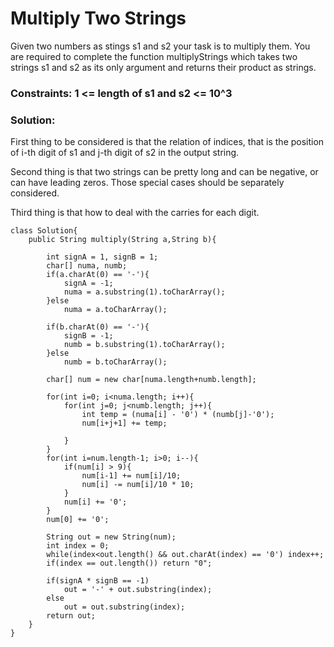 # Multiply Two Strings

Given two numbers as stings s1 and s2 your task is to multiply them. You are required to complete the function multiplyStrings which takes two strings s1 and s2 as its only argument and returns their product as strings.

### Constraints: 1 <= length of s1 and s2 <= 10^3


### Solution:

First thing to be considered is that the relation of indices, that is the position of i-th digit of s1 and j-th digit of s2 in the output string.

Second thing is that two strings can be pretty long and can be negative, or can have leading zeros. Those special cases should be separately considered.

Third thing is that how to deal with the carries for each digit.


```
class Solution{
    public String multiply(String a,String b){

        int signA = 1, signB = 1;
        char[] numa, numb;
        if(a.charAt(0) == '-'){
            signA = -1;
            numa = a.substring(1).toCharArray();
        }else
            numa = a.toCharArray();
            
        if(b.charAt(0) == '-'){
            signB = -1;
            numb = b.substring(1).toCharArray();
        }else
            numb = b.toCharArray();
         
        char[] num = new char[numa.length+numb.length];
       
        for(int i=0; i<numa.length; i++){
            for(int j=0; j<numb.length; j++){
                int temp = (numa[i] - '0') * (numb[j]-'0');
                num[i+j+1] += temp;
                
            }
        }
        for(int i=num.length-1; i>0; i--){
            if(num[i] > 9){
                num[i-1] += num[i]/10;
                num[i] -= num[i]/10 * 10;
            }
            num[i] += '0';    
        }
        num[0] += '0';

        String out = new String(num);
        int index = 0;
        while(index<out.length() && out.charAt(index) == '0') index++;
        if(index == out.length()) return "0";
        
        if(signA * signB == -1) 
            out = '-' + out.substring(index);
        else
            out = out.substring(index);
        return out;
    }
}
```
